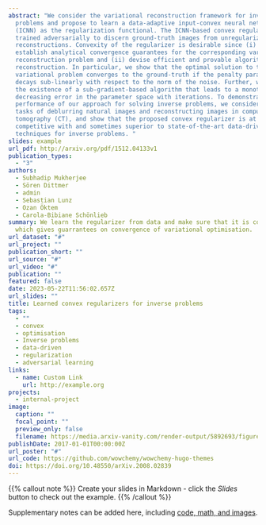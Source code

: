 ```yaml
---
abstract: "We consider the variational reconstruction framework for inverse
  problems and propose to learn a data-adaptive input-convex neural network
  (ICNN) as the regularization functional. The ICNN-based convex regularizer is
  trained adversarially to discern ground-truth images from unregularized
  reconstructions. Convexity of the regularizer is desirable since (i) one can
  establish analytical convergence guarantees for the corresponding variational
  reconstruction problem and (ii) devise efficient and provable algorithms for
  reconstruction. In particular, we show that the optimal solution to the
  variational problem converges to the ground-truth if the penalty parameter
  decays sub-linearly with respect to the norm of the noise. Further, we prove
  the existence of a sub-gradient-based algorithm that leads to a monotonically
  decreasing error in the parameter space with iterations. To demonstrate the
  performance of our approach for solving inverse problems, we consider the
  tasks of deblurring natural images and reconstructing images in computed
  tomography (CT), and show that the proposed convex regularizer is at least
  competitive with and sometimes superior to state-of-the-art data-driven
  techniques for inverse problems. "
slides: example
url_pdf: http://arxiv.org/pdf/1512.04133v1
publication_types:
  - "3"
authors:
  - Subhadip Mukherjee
  - Sören Dittmer
  - admin
  - Sebastian Lunz
  - Ozan Öktem
  - Carola-Bibiane Schönlieb
summary: We learn the regularizer from data and make sure that it is convex,
  which gives guarrantees on convergence of variational optimisation.
url_dataset: "#"
url_project: ""
publication_short: ""
url_source: "#"
url_video: "#"
publication: ""
featured: false
date: 2023-05-22T11:56:02.657Z
url_slides: ""
title: Learned convex regularizers for inverse problems
tags:
  - ""
  - convex
  - optimisation
  - Inverse problems
  - data-driven
  - regularization
  - adversarial learning
links:
  - name: Custom Link
    url: http://example.org
projects:
  - internal-project
image:
  caption: ""
  focal_point: ""
  preview_only: false
  filename: https://media.arxiv-vanity.com/render-output/5892693/figures/acr_diagram_test1.png
publishDate: 2017-01-01T00:00:00Z
url_poster: "#"
url_code: https://github.com/wowchemy/wowchemy-hugo-themes
doi: https://doi.org/10.48550/arXiv.2008.02839
---
```


{{% callout note %}}
Create your slides in Markdown - click the *Slides* button to check out the example.
{{% /callout %}}

Supplementary notes can be added here, including [code, math, and images](https://wowchemy.com/docs/writing-markdown-latex/).
